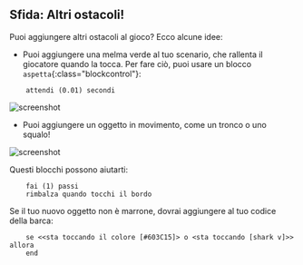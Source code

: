 ## Sfida: Altri ostacoli!
Puoi aggiungere altri ostacoli al gioco? Ecco alcune idee:

+ Puoi aggiungere una melma verde al tuo scenario, che rallenta il giocatore quando la tocca. Per fare ciò, puoi usare un blocco `aspetta`{:class="blockcontrol"}:

```blocks
	attendi (0.01) secondi
````

![screenshot](images/boat-algae.png)

+ Puoi aggiungere un oggetto in movimento, come un tronco o uno squalo!

![screenshot](images/boat-obstacles.png)

Questi blocchi possono aiutarti:

```blocks
	fai (1) passi
	rimbalza quando tocchi il bordo
````

Se il tuo nuovo oggetto non è marrone, dovrai aggiungere al tuo codice della barca:

```blocks
	se <<sta toccando il colore [#603C15]> o <sta toccando [shark v]>> allora
	end
```
